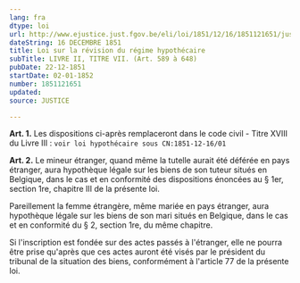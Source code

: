 ```yaml
---
lang: fra
dtype: loi
url: http://www.ejustice.just.fgov.be/eli/loi/1851/12/16/1851121651/justel
dateString: 16 DECEMBRE 1851
title: Loi sur la révision du régime hypothécaire
subTitle: LIVRE II, TITRE VII. (Art. 589 à 648)
pubDate: 22-12-1851
startDate: 02-01-1852
number: 1851121651
updated: 
source: JUSTICE

---
```

**Art. 1.** Les dispositions ci-après remplaceront dans le code civil - Titre XVIII du Livre III : `voir loi hypothécaire sous CN:1851-12-16/01`


**Art. 2.** Le mineur étranger, quand même la tutelle aurait été déférée en pays étranger, aura hypothèque légale sur les biens de son tuteur situés en Belgique, dans le cas et en conformité des dispositions énoncées au § 1er, section 1re, chapitre III de la présente loi.

Pareillement la femme étrangère, même mariée en pays étranger, aura hypothèque légale sur les biens de son mari situés en Belgique, dans le cas et en conformité du § 2, section 1re, du même chapitre.

Si l'inscription est fondée sur des actes passés à l'étranger, elle ne pourra être prise qu'après que ces actes auront été visés par le président du tribunal de la situation des biens, conformément à l'article 77 de la présente loi.

